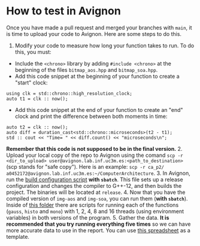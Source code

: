# How to test in Avignon
Once you have made a pull request and merged your branches with `main`, it is time to upload your code to Avignon. Here are some steps to do this.

1. Modify your code to measure how long your function takes to run. To do this, you must:
* Include the `<chrono>` library by adding `#include <chrono>` at the beginning of the files `bitmap_aos.hpp` and `bitmap_soa.hpp`.
* Add this code snippet at the beginning of your function to create a "start" clock:
```
using clk = std::chrono::high_resolution_clock;
auto t1 = clk :: now();
```
* Add this code snippet at the end of your function to create an "end" clock and print the difference between both moments in time:
```
auto t2 = clk :: now();
auto diff = duration_cast<std::chrono::microseconds>(t2 - t1);
std :: cout << "Time= " << diff.count() << "microseconds\n";
```
**Remember that this code is not supposed to be in the final version.**
2. Upload your local copy of the repo to Avignon using the comand `scp -r <dir_to_upload> user@avignon.lab.inf.uc3m.es:<path_to_destination>` (scp stands for "safe copy"). Here is an example: `scp -r ca_p2/ a0452172@avignon.lab.inf.uc3m.es:~/ComputerArchitecture`.
3. In Avignon, run the [build configuration script](avignon/build.sh) **with `sbatch`**. This file sets up a release configuration and changes the compiler to G++-12, and then builds the project. The binaries will be located at `release`.
4. Now that you have the compiled version of `img-aos` and `img-soa`, you can run them (**with `sbatch`**). Inside of [this folder](avignon) there are scripts for running each of the functions (`gauss`, `histo` and `mono`) with 1, 2, 4, 8 and 16 threads (using environment variables) in both versions of the program.
5. Gather the data. **It is recommended that you try running everything five times** so we can have more accurate data to use in the report. You can use [this spreadsheet](avignon/mono_results.xlsx) as a template.
